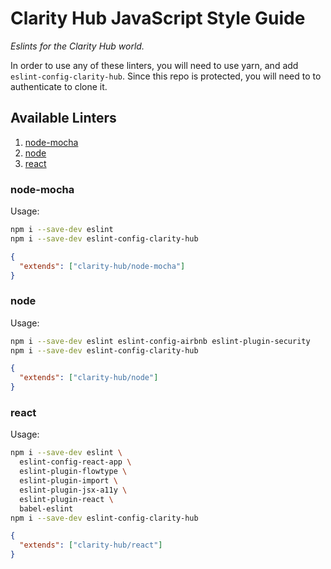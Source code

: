 # Clarity Hub JavaScript Style Guide

*Eslints for the Clarity Hub world.*

In order to use any of these linters, you will need to use yarn, and add `eslint-config-clarity-hub`. Since this repo is protected, you will need to to authenticate to clone it.

## Available Linters

1. [node-mocha](#node-mocha)
2. [node](#node)
3. [react](#react)

### node-mocha

Usage:

```sh
npm i --save-dev eslint
npm i --save-dev eslint-config-clarity-hub
```

```json
{
  "extends": ["clarity-hub/node-mocha"]
}
```

### node

Usage:

```sh
npm i --save-dev eslint eslint-config-airbnb eslint-plugin-security
npm i --save-dev eslint-config-clarity-hub
```

```json
{
  "extends": ["clarity-hub/node"]
}
```

### react

Usage:

```sh
npm i --save-dev eslint \
  eslint-config-react-app \
  eslint-plugin-flowtype \
  eslint-plugin-import \
  eslint-plugin-jsx-a11y \
  eslint-plugin-react \
  babel-eslint
npm i --save-dev eslint-config-clarity-hub
```

```json
{
  "extends": ["clarity-hub/react"]
}
```
